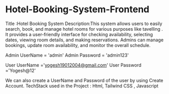 # Hotel-Booking-System-Frontend

Title :Hotel Booking System
Description:This system allows users to easily search, book, and manage hotel rooms for various purposes like tavelling . It provides a user-friendly interface for checking availability, selecting dates, viewing room details, and making reservations. Admins can manage bookings, update room availability, and monitor the overall schedule.

Admin UserName = 'admin'
Admin Password = 'admin123'


User UserName ='yogesh19012004@gmail.com'
User Password ='Yogesh@12'


We can also create a UserName and Password of the user by using Create Account.
TechStack used in the Project :  Html, Tailwind CSS , Javascript 
